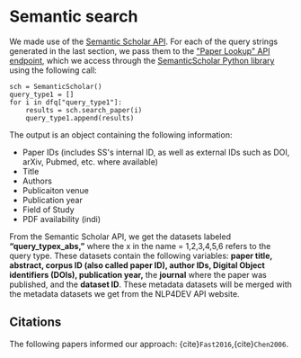 # Semantic search

We made use of the [Semantic Scholar API](https://www.semanticscholar.org/product/api). For each of the query strings generated in the last section, we pass them to the ["Paper Lookup" API endpoint](https://api.semanticscholar.org/api-docs/graph#tag/Paper-Data), which we access through the [SemanticScholar Python library](https://github.com/danielnsilva/semanticscholar) using the following call:

```{code-cell}
sch = SemanticScholar()
query_type1 = []
for i in dfq["query_type1"]:
    results = sch.search_paper(i)
    query_type1.append(results)
```
The output is an object containing the following information:
* Paper IDs (includes SS's internal ID, as well as external IDs such as DOI, arXiv, Pubmed, etc. where available)
* Title
* Authors
* Publicaiton venue
* Publication year
* Field of Study
* PDF availability (indi)


From the Semantic Scholar API, we get the datasets labeled **“query_typex_abs,”** where the x  in the name = 1,2,3,4,5,6 refers to the query type. These datasets contain the following variables: **paper title, abstract, corpus ID (also called paper ID), author IDs, Digital Object identifiers (DOIs), publication year,** the **journal**  where the paper was published, and the **dataset ID**. These metadata datasets will be merged with the metadata datasets we get from the NLP4DEV API website.

## Citations

The following papers informed our approach: {cite}`Fast2016`,{cite}`Chen2006`.


```{bibliography}
```